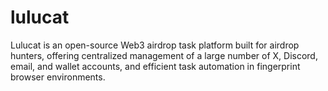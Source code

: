 # lulucat
Lulucat is an open-source Web3 airdrop task platform built for airdrop hunters, offering centralized management of a large number of X, Discord, email, and wallet accounts, and efficient task automation in fingerprint browser environments.
